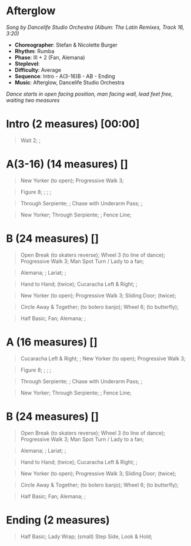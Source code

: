 # Afterglow
*Song by Dancelife Studio Orchestra (Album: The Latin Remixes, Track 16, 3:20)*
 
* **Choreographer**: Stefan & Nicolette Burger
* **Rhythm**: Rumba
* **Phase**: III + 2 (Fan, Alemana)
* **Steplevel**: 
* **Difficulty**: Average
* **Sequence**: Intro - A(3-16)B - AB - Ending
* **Music**: Afterglow, Dancelife Studio Orchestra
 
*Dance starts in open facing position, man facing wall, lead feet free, waiting two measures*
 
# Intro (2 measures) [00:00]

> Wait 2; ;

# A(3-16) (14 measures) []

> New Yorker (to open); Progressive Walk 3;

> Figure 8; ; ; ;

> Through Serpiente; ; Chase with Underarm Pass; ;

> New Yorker; Through Serpiente; ; Fence Line;

# B (24 measures) []

> Open Break (to skaters reverse); Wheel 3 (to line of dance); Progressive Walk 3; Man Spot Turn / Lady to a fan;

> Alemana; ; Lariat; ;

> Hand to Hand; (twice); Cucaracha Left & Right; ;

> New Yorker (to open); Progressive Walk 3; Sliding Door; (twice);

> Circle Away & Together; (to bolero banjo); Wheel 6; (to butterfly);

> Half Basic; Fan; Alemana; ;

# A (16 measures) []

> Cucaracha Left & Right; ; New Yorker (to open); Progressive Walk 3;

> Figure 8; ; ; ;

> Through Serpiente; ; Chase with Underarm Pass; ;

> New Yorker; Through Serpiente; ; Fence Line;

# B (24 measures) []

> Open Break (to skaters reverse); Wheel 3 (to line of dance); Progressive Walk 3; Man Spot Turn / Lady to a fan;

> Alemana; ; Lariat; ;

> Hand to Hand; (twice); Cucaracha Left & Right; ;

> New Yorker (to open); Progressive Walk 3; Sliding Door; (twice);

> Circle Away & Together; (to bolero banjo); Wheel 6; (to butterfly);

> Half Basic; Fan; Alemana; ;

# Ending (2 measures)

> Half Basic; Lady Wrap; (small) Step Side, Look & Hold;